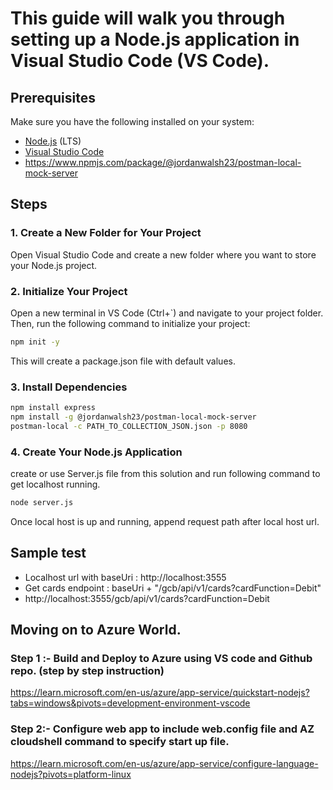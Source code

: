 

# This guide will walk you through setting up a Node.js application in Visual Studio Code (VS Code).

## Prerequisites

Make sure you have the following installed on your system:

- [Node.js](https://nodejs.org/) (LTS)
- [Visual Studio Code](https://code.visualstudio.com/)
- https://www.npmjs.com/package/@jordanwalsh23/postman-local-mock-server

## Steps

### 1. Create a New Folder for Your Project

Open Visual Studio Code and create a new folder where you want to store your Node.js project.

### 2. Initialize Your Project

Open a new terminal in VS Code (Ctrl+`) and navigate to your project folder. Then, run the following command to initialize your project:

```bash
npm init -y
```

This will create a package.json file with default values.

### 3. Install Dependencies

```bash
npm install express
npm install -g @jordanwalsh23/postman-local-mock-server
postman-local -c PATH_TO_COLLECTION_JSON.json -p 8080
```


### 4. Create Your Node.js Application
create or use Server.js file from this solution and run following command to get localhost running.

```bash
node server.js
```

Once local host is up and running, append request path after local host url.

## Sample test 
 - Localhost url with baseUri : http://localhost:3555
 - Get cards endpoint : baseUri + "/gcb/api/v1/cards?cardFunction=Debit"
 - http://localhost:3555/gcb/api/v1/cards?cardFunction=Debit




## Moving on to Azure World.

### Step 1 :- Build and Deploy to Azure using VS code and Github repo. (step by step instruction)
https://learn.microsoft.com/en-us/azure/app-service/quickstart-nodejs?tabs=windows&pivots=development-environment-vscode

### Step 2:- Configure web app to include web.config file and AZ cloudshell command to specify start up file.
https://learn.microsoft.com/en-us/azure/app-service/configure-language-nodejs?pivots=platform-linux
